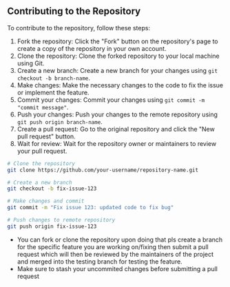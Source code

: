 ## Contributing to the Repository

To contribute to the repository, follow these steps:

1. Fork the repository: Click the "Fork" button on the repository's page to create a copy of the repository in your own account.
2. Clone the repository: Clone the forked repository to your local machine using Git.
3. Create a new branch: Create a new branch for your changes using `git checkout -b branch-name`.
4. Make changes: Make the necessary changes to the code to fix the issue or implement the feature.
5. Commit your changes: Commit your changes using `git commit -m "commit message"`.
6. Push your changes: Push your changes to the remote repository using `git push origin branch-name`.
7. Create a pull request: Go to the original repository and click the "New pull request" button.
8. Wait for review: Wait for the repository owner or maintainers to review your pull request.

```bash
# Clone the repository
git clone https://github.com/your-username/repository-name.git

# Create a new branch
git checkout -b fix-issue-123

# Make changes and commit
git commit -m "Fix issue 123: updated code to fix bug"

# Push changes to remote repository
git push origin fix-issue-123
```

- You can fork or clone the repository upon doing that pls create a branch for the specific feature you are working on/fixing then submit a pull request which will then be reviewed by the maintainers of the project and merged into the testing branch for testing the feature.
- Make sure to stash your uncommited changes before submitting a pull request
